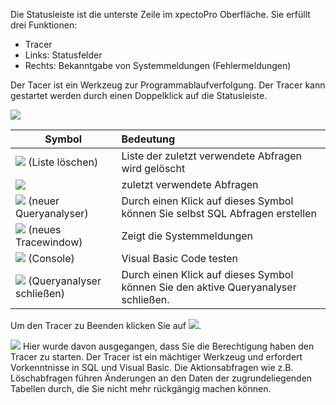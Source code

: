 Die Statusleiste ist die unterste Zeile im xpectoPro Oberfläche. Sie erfüllt drei Funktionen:
 - Tracer 
 - Links: Statusfelder
 - Rechts: Bekanntgabe von Systemmeldungen (Fehlermeldungen)

Der Tacer ist ein Werkzeug zur Programmablaufverfolgung.  Der Tracer kann gestartet werden durch einen Doppelklick auf die Statusleiste. 

![](http://xpecto.github.io/docs/img/img_1430151481175.png)

|  Symbol          |    Bedeutung     |  
| ------------- |:-------------| 
| ![](http://xpecto.github.io/docs/img/img_1430151865416.png)  (Liste löschen)    | Liste der zuletzt verwendete Abfragen wird gelöscht | 
| ![](http://xpecto.github.io/docs/img/img_1430152139096.png) | zuletzt verwendete Abfragen |
|   ![](http://xpecto.github.io/docs/img/img_1430151530617.png)  (neuer Queryanalyser)  |Durch einen Klick auf dieses Symbol können Sie selbst SQL Abfragen erstellen| 
|   ![](http://xpecto.github.io/docs/img/img_1430151617532.png)  (neues Tracewindow)  |Zeigt die Systemmeldungen| 
|   ![](http://xpecto.github.io/docs/img/img_1430151808182.png) (Console)  | Visual Basic Code testen | 
| ![](http://xpecto.github.io/docs/img/img_1430151736894.png)  (Queryanalyser schließen)   | Durch einen Klick auf dieses Symbol können Sie den aktive Queryanalyser schließen.| 

Um den Tracer zu Beenden klicken Sie auf ![](http://xpecto.github.io/docs/img/img_1438073429514.png).

![](http://xpecto.github.io/docs/img/img_1431936241832.png) Hier wurde davon ausgegangen, dass Sie die Berechtigung haben den Tracer zu starten. Der Tracer ist ein mächtiger Werkzeug und erfordert Vorkenntnisse in SQL und Visual Basic. Die Aktionsabfragen wie z.B. Löschabfragen führen Änderungen an den Daten der zugrundeliegenden Tabellen durch, die Sie nicht mehr rückgängig machen können.
 

